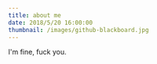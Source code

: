```yaml
---
title: about me
date: 2018/5/20 16:00:00
thumbnail: /images/github-blackboard.jpg
---
```


I'm fine, fuck you.